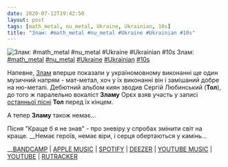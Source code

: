 ```yaml
---
date: 2020-07-12T19:42:50
layout: post
tags: [math_metal, nu_metal, Ukraine, Ukrainian, 10s]
title: "Злам: #math_metal #nu_metal #Ukraine #Ukrainian #10s"
---
```

![Злам: #math_metal #nu_metal #Ukraine #Ukrainian #10s](/assets/photos/photo_1022@12-07-2020_19-42-50.jpg)
Злам: [#math_metal](/tags/#math_metal) [#nu_metal](/tags/#nu_metal) [#Ukraine](/tags/#Ukraine) [#Ukrainian](/tags/#Ukrainian) [#10s](/tags/#10s)

Напевне, [Злам](https://t.me/vast_space_unexplored/3462) вперше показали у україномовному виконанні ще один музичний напрям - мат-метал, хоч у їх виконанні він і замішаний добре на ню-металі. Дебютний альбом киян зводив Сергій Любинський (**Тол**), до того ж паралельно вокаліст **Зламу** Орєх взяв участь у записі [останньої пісні](https://t.me/vast_space_unexplored/3852) **Тол** перед їх кінцем.

А тепер **Зламу** також немає...

Пісня &quot;Краще б я не знав&quot; - про зневіру у спробах змінити світ на краще. __Немає героїв, немає віри, і серця обертаються у камінь...

__[BANDCAMP](https://zlam.bandcamp.com/album/pressured-by-acquired-images) | [APPLE MUSIC](https://music.apple.com/ua/album/%D0%BF%D1%96%D0%B4-%D1%82%D0%B8%D1%81%D0%BA%D0%BE%D0%BC-%D0%BD%D0%B0%D0%B1%D1%83%D1%82%D0%B8%D1%85-%D0%BE%D0%B1%D1%80%D0%B0%D0%B7%D1%96%D0%B2/1458271018) | [SPOTIFY](https://open.spotify.com/album/2KDGeMxLwF9HsQ7Vo2kZCh) | [DEEZER](https://www.deezer.com/album/90617502?utm_source=deezer&amp;utm_content=album-90617502&amp;utm_term=1601611822_1594572038&amp;utm_medium=web) | [YOUTUBE MUSIC](https://music.youtube.com/playlist?list=OLAK5uy_kZSWl2djFuchk2nNWnRAKSR1aJIcdjn6Q) | [YOUTUBE](https://www.youtube.com/playlist?list=OLAK5uy_kWGcPwfVpgnq8vno4grm33ydJ0vvI6z14) | [RUTRACKER](https://rutracker.org/forum/viewtopic.php?t=4769447)